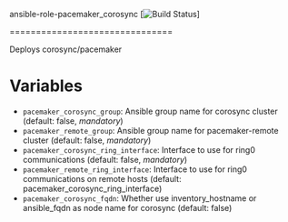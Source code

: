 ansible-role-pacemaker_corosync [![Build Status](https://github.com/noonedeadpunk/ansible-pacemaker-corosync/actions/workflows/main.yml/badge.svg?branch=master)]

===============================

Deploys corosync/pacemaker

# Variables

- `pacemaker_corosync_group`: Ansible group name for corosync cluster (default: false, *mandatory*)
- `pacemaker_remote_group`: Ansible group name for pacemaker-remote cluster (default: false, *mandatory*)
- `pacemaker_corosync_ring_interface`: Interface to use for ring0 communications (default: false, *mandatory*)
- `pacemaker_remote_ring_interface`: Interface to use for ring0 communications on remote hosts (default: pacemaker_corosync_ring_interface)
- `pacemaker_corosync_fqdn`: Whether use inventory_hostname or ansible_fqdn as node name for corosync (default: false)

